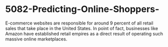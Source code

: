 # 5082-Predicting-Online-Shoppers-
E-commerce websites are responsible for around 9 percent of all retail sales that take place in the United States. In point of fact, businesses like Amazon have established retail empires as a direct result of operating such massive online marketplaces.
